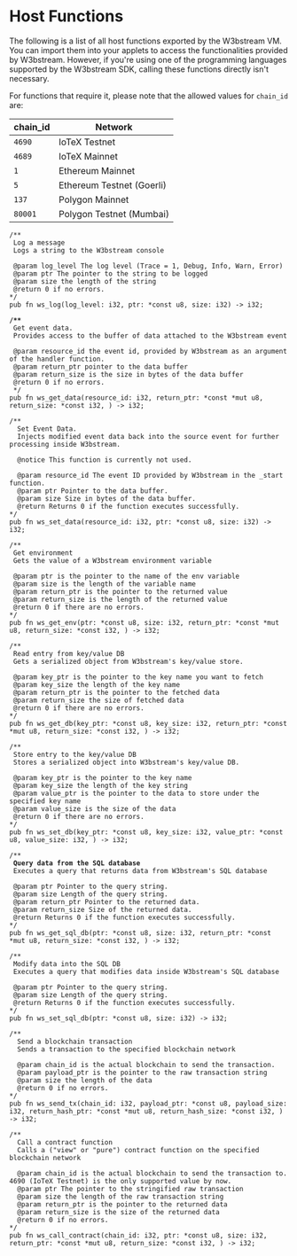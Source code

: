 # Host Functions

The following is a list of all host functions exported by the W3bstream VM. You can import them into your applets to access the functionalities provided by W3bstream. However, if you're using one of the programming languages supported by the W3bstream SDK, calling these functions directly isn't necessary.

For functions that require it, please note that the allowed values for `chain_id` are:

| chain\_id | Network                   |
| --------- | ------------------------- |
| `4690`    | IoTeX Testnet             |
| `4689`    | IoTeX Mainnet             |
| `1`       | Ethereum Mainnet          |
| `5`       | Ethereum Testnet (Goerli) |
| `137`     | Polygon Mainnet           |
| `80001`   | Polygon Testnet (Mumbai)  |

<pre class="language-go"><code class="lang-go">/**
 Log a message
 Logs a string to the W3bstream console
 
 @param log_level The log level (Trace = 1, Debug, Info, Warn, Error) 
 @param ptr The pointer to the string to be logged
 @param size the length of the string
 @return 0 if no errors.
*/
pub fn ws_log(log_level: i32, ptr: *const u8, size: i32) -> i32;

<strong>/**
</strong> Get event data.
 Provides access to the buffer of data attached to the W3bstream event 

 @param resource_id the event id, provided by W3bstream as an argument of the handler function.
 @param return_ptr pointer to the data buffer
 @param return_size is the size in bytes of the data buffer
 @return 0 if no errors.
 */
pub fn ws_get_data(resource_id: i32, return_ptr: *const *mut u8, return_size: *const i32, ) -> i32;

/**
  Set Event Data.
  Injects modified event data back into the source event for further processing inside W3bstream.
  
  @notice This function is currently not used.
  
  @param resource_id The event ID provided by W3bstream in the _start function.
  @param ptr Pointer to the data buffer.
  @param size Size in bytes of the data buffer.
  @return Returns 0 if the function executes successfully.
*/
pub fn ws_set_data(resource_id: i32, ptr: *const u8, size: i32) -> i32;

/**
 Get environment
 Gets the value of a W3bstream environment variable
 
 @param ptr is the pointer to the name of the env variable
 @param size is the length of the variable name 
 @param return_ptr is the pointer to the returned value
 @param return_size is the length of the returned value
 @return 0 if there are no errors.
*/
pub fn ws_get_env(ptr: *const u8, size: i32, return_ptr: *const *mut u8, return_size: *const i32, ) -> i32;

/**
 Read entry from key/value DB
 Gets a serialized object from W3bstream's key/value store.
 
 @param key_ptr is the pointer to the key name you want to fetch
 @param key_size the length of the key name 
 @param return_ptr is the pointer to the fetched data
 @param return_size the size of fetched data
 @return 0 if there are no errors.
*/
pub fn ws_get_db(key_ptr: *const u8, key_size: i32, return_ptr: *const *mut u8, return_size: *const i32, ) -> i32;

/**
 Store entry to the key/value DB
 Stores a serialized object into W3bstream's key/value DB.
 
 @param key_ptr is the pointer to the key name
 @param key_size the length of the key string
 @param value_ptr is the pointer to the data to store under the specified key name
 @param value_size is the size of the data
 @return 0 if there are no errors.
*/
pub fn ws_set_db(key_ptr: *const u8, key_size: i32, value_ptr: *const u8, value_size: i32, ) -> i32;

/**
<strong> Query data from the SQL database
</strong> Executes a query that returns data from W3bstream's SQL database

 @param ptr Pointer to the query string. 
 @param size Length of the query string.
 @param return_ptr Pointer to the returned data.
 @param return_size Size of the returned data.
 @return Returns 0 if the function executes successfully.
*/
pub fn ws_get_sql_db(ptr: *const u8, size: i32, return_ptr: *const *mut u8, return_size: *const i32, ) -> i32;
    
/**
 Modify data into the SQL DB
 Executes a query that modifies data inside W3bstream's SQL database

 @param ptr Pointer to the query string. 
 @param size Length of the query string.
 @return Returns 0 if the function executes successfully.
*/    
pub fn ws_set_sql_db(ptr: *const u8, size: i32) -> i32;

/**
  Send a blockchain transaction
  Sends a transaction to the specified blockchain network
  
  @param chain_id is the actual blockchain to send the transaction. 
  @param payload_ptr is the pointer to the raw transaction string
  @param size the length of the data
  @return 0 if no errors.
*/
pub fn ws_send_tx(chain_id: i32, payload_ptr: *const u8, payload_size: i32, return_hash_ptr: *const *mut u8, return_hash_size: *const i32, ) -> i32;

/**
  Call a contract function
  Calls a ("view" or "pure") contract function on the specified blockchain network  
    
  @param chain_id is the actual blockchain to send the transaction to. 4690 (IoTeX Testnet) is the only supported value by now. 
  @param ptr The pointer to the stringified raw transaction
  @param size the length of the raw transaction string
  @param return_ptr is the pointer to the returned data
  @param return_size is the size of the returned data
  @return 0 if no errors.
*/
pub fn ws_call_contract(chain_id: i32, ptr: *const u8, size: i32, return_ptr: *const *mut u8, return_size: *const i32, ) -> i32;
</code></pre>
